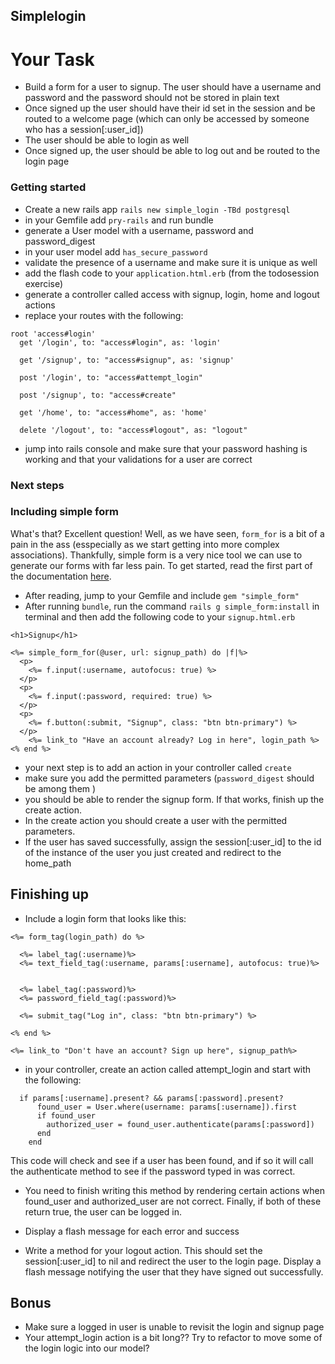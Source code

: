 ## Simplelogin

# Your Task

- Build a form for a user to signup. The user should have a username and password and the password should not be stored in plain text
- Once signed up the user should have their id set in the session and be routed to a welcome page (which can only be accessed by someone who has a session[:user_id])
- The user should be able to login as well
- Once signed up, the user should be able to log out and be routed to the login page

### Getting started

- Create a new rails app `rails new simple_login -TBd postgresql`
- in your Gemfile add `pry-rails` and run bundle
- generate a User model with a username, password and password_digest
- in your user model add `has_secure_password`
- validate the presence of a username and make sure it is unique as well
- add the flash code to your `application.html.erb` (from the todosession exercise)
- generate a controller called access with signup, login, home and logout actions
- replace your routes with the following:

```
root 'access#login'
  get '/login', to: "access#login", as: 'login'

  get '/signup', to: "access#signup", as: 'signup'

  post '/login', to: "access#attempt_login"

  post '/signup', to: "access#create"

  get '/home', to: "access#home", as: 'home'

  delete '/logout', to: "access#logout", as: "logout"
``` 
- jump into rails console and make sure that your password hashing is working and that your validations for a user are correct

### Next steps

### Including simple form

What's that? Excellent question! Well, as we have seen, `form_for` is a bit of a pain in the ass (esspecially as we start getting into more complex associations). Thankfully, simple form is a very nice tool we can use to generate our forms with far less pain. To get started, read the first part of the documentation [here](https://github.com/plataformatec/simple_form).

- After reading, jump to your Gemfile and include `gem "simple_form"`
- After running `bundle`, run the command `rails g simple_form:install` in terminal and then add the following code to your `signup.html.erb`

```
<h1>Signup</h1>

<%= simple_form_for(@user, url: signup_path) do |f|%>
  <p>
    <%= f.input(:username, autofocus: true) %>
  </p>
  <p>
    <%= f.input(:password, required: true) %>
  </p>
  <p>
    <%= f.button(:submit, "Signup", class: "btn btn-primary") %>
  </p>
    <%= link_to "Have an account already? Log in here", login_path %>
<% end %>
```

- your next step is to add an action in your controller called `create` 
- make sure you add the permitted parameters (`password_digest` should be among them ) 
- you should be able to render the signup form. If that works, finish up the create action.
- In the create action you should create a user with the permitted parameters. 
- If the user has saved successfully, assign the session[:user_id] to the id of the instance of the user you just created and redirect to the home_path 

## Finishing up

- Include a login form that looks like this: 

```
<%= form_tag(login_path) do %>

  <%= label_tag(:username)%>
  <%= text_field_tag(:username, params[:username], autofocus: true)%>


  <%= label_tag(:password)%>
  <%= password_field_tag(:password)%>

  <%= submit_tag("Log in", class: "btn btn-primary") %>

<% end %>

<%= link_to "Don't have an account? Sign up here", signup_path%>

```

- in your controller, create an action called attempt_login and start with the following: 

```
  if params[:username].present? && params[:password].present?
      found_user = User.where(username: params[:username]).first
      if found_user
        authorized_user = found_user.authenticate(params[:password])
      end
    end
```

This code will check and see if a user has been found, and if so it will call the authenticate method to see if the password typed in was correct. 

- You need to finish writing this method by rendering certain actions when found_user and authorized_user are not correct. Finally, if both of these return true, the user can be logged in. 

- Display a flash message for each error and success

- Write a method for your logout action. This should set the session[:user_id] to nil and redirect the user to the login page. Display a flash message notifying the user that they have signed out successfully. 


## Bonus

- Make sure a logged in user is unable to revisit the login and signup page
- Your attempt_login action is a bit long?? Try to refactor to move some of the login logic into our model?

